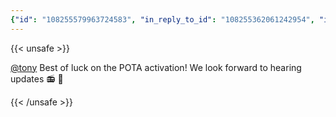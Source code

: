 ```yaml
---
{"id": "108255579963724583", "in_reply_to_id": "108255362061242954", "in_reply_to_account_id": "108217978431504695", "sensitive": false, "spoiler_text": "", "visibility": "unlisted", "language": "en", "replies_count": 0, "reblogs_count": 0, "favourites_count": 0, "edited_at": null, "reblog": null, "application": null, "account": {"id": "108219415927856966", "username": "brozek", "acct": "brozek", "display_name": "Brandon Rozek", "url": "https://fosstodon.org/@brozek", "avatar": "https://cdn.fosstodon.org/accounts/avatars/108/219/415/927/856/966/original/bae9f46f23936e79.jpg", "avatar_static": "https://cdn.fosstodon.org/accounts/avatars/108/219/415/927/856/966/original/bae9f46f23936e79.jpg", "header": "https://fosstodon.org/headers/original/missing.png", "header_static": "https://fosstodon.org/headers/original/missing.png", "noindex": true}, "media_attachments": [], "mentions": [{"id": "108217978431504695", "username": "tony", "url": "https://mastodon.radio/@tony", "acct": "tony@mastodon.radio"}], "tags": [], "emojis": [], "card": null, "poll": null, "syndication": "https://fosstodon.org/@brozek/108255579963724583", "date": "2022-05-06T14:57:39.507Z"}
---
```

{{< unsafe >}}
<p><span class="h-card"><a href="https://mastodon.radio/@tony" class="u-url mention">@<span>tony</span></a></span> Best of luck on the POTA activation! We look forward to hearing updates 📻 🗼</p>
{{< /unsafe >}}
